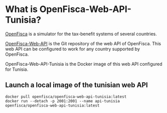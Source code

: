 # What is OpenFisca-Web-API-Tunisia?

[OpenFisca](http://www.openfisca.tn/) is a simulator for the tax-benefit systems of several countries.

[OpenFisca-Web-API](https://github.com/openfisca/openfisca-web-api) is the Git repository of the web API of OpenFisca. This web API can be configured to work for any country supported by OpenFisca.

OpenFisca-Web-API-Tunisia is the Docker image of this web API configured for Tunisia.


## Launch a local image of the tunisian web API

```
docker pull openfisca/openfisca-web-api-tunisia:latest
docker run --detach -p 2001:2001 --name api-tunisia openfisca/openfisca-web-api-tunisia:latest
```
